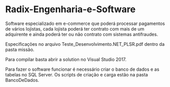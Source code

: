 # Radix-Engenharia-e-Software
 Software especializado em e-commerce que poderá processar pagamentos de vários lojistas, cada lojista poderá ter contrato com mais de um adquirente e ainda poderá ter ou não contrato com sistemas antifraudes.
 
 Especificações no arquivo Teste_Desenvolvimento.NET_PLSR.pdf dentro da pasta missão. 
	
 Para compilar basta abrir a solution no Visual Studio 2017. 
	
 Para fazer o software funcionar é necessário criar o banco de dados e as tabelas no SQL Server. Os scripts de criação e carga estão na pasta BancoDeDados.
